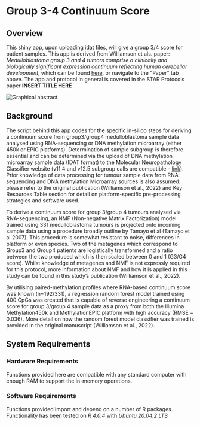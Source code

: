 # Group 3-4 Continuum Score

## Overview

This shiny app, upon uploading idat files, will give a group 3/4 score for patient samples.
This app is derived from Williamson et als. paper: *Medulloblastoma group 3 and 4 tumors comprise a clinically and biologically significant expression continuum reflecting human cerebellar development*, which can be found [here](https://doi.org/10.1016/j.celrep.2022.111162), or navigate to the "Paper" tab above. The app and protocol in general is covered in the STAR Protocols paper **INSERT TITLE HERE**


  ![Graphical abstract](https://ars.els-cdn.com/content/image/1-s2.0-S2211124722009718-fx1.jpg)

## Background

The script behind this app codes for the specific in-silico steps for deriving a continuum score from group3/group4 medulloblastoma sample data analysed using RNA-sequencing or DNA methylation microarray (either 450k or EPIC platforms). Determination of sample subgroup is therefore essential and can be determined via the upload of DNA methylation microarray sample data (IDAT format) to the Molecular Neuropathology Classifier website (v11.4 and v12.5 subgroup calls are compatible – [link](https://www.molecularneuropathology.org/mnp/)). Prior knowledge of data processing for tumour sample data from RNA-sequencing and DNA methylation Microarray sources is also assumed: please refer to the original publication (Williamson et al., 2022) and Key Resources Table section for detail on platform-specific pre-processing strategies and software used.  

To derive a continuum score for group 3/group 4 tumours analysed via RNA-sequencing, an NMF (Non-negative Matrix Factorization) model trained using 331 medulloblastoma tumours is projected onto incoming sample data using a procedure broadly outline by Tamayo et al (Tamayo et al 2007). This procedure is somewhat resistant to noise, differences in platform or even species. Two of the metagenes which correspond to Group3 and Group4 patients are logistically transformed and a ratio between the two produced which is then scaled between 0 and 1 (G3/G4 score). Whilst knowledge of metagenes and NMF is not expressly required for this protocol, more information about NMF and how it is applied in this study can be found in this study’s publication (Williamson et al., 2022).  

By utilising paired-methylation profiles where RNA-based continuum score was known (n=192/331), a regression random forest model trained using 400 CpGs was created that is capable of reverse engineering a continuum score for group 3/group 4 sample data as a proxy from both the Illumina Methylation450k and MethylationEPIC platform with high accuracy (RMSE = 0.036). More detail on how the random forest model classifier was trained is provided in the original manuscript (Williamson et al., 2022). 

## System Requirements

### Hardware Requirements

Functions provided here are compatible with any standard computer with enough RAM to support the in-memory operations.

### Software Requirements

Functions provided import and depend on a number of R packages. Functionality has been tested on *R 4.0.4* with *Ubuntu 20.04.2 LTS*
